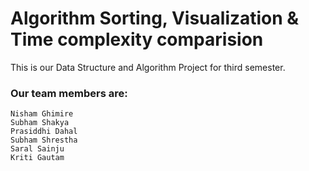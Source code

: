 # Algorithm Sorting, Visualization & Time complexity comparision

This is our Data Structure and Algorithm Project for third semester.

### Our team members are:

    Nisham Ghimire
    Subham Shakya
    Prasiddhi Dahal
    Subham Shrestha
    Saral Sainju
    Kriti Gautam
